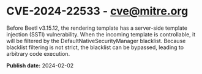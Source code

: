 # CVE-2024-22533 - cve@mitre.org

Before Beetl v3.15.12, the rendering template has a server-side template injection (SSTI) vulnerability. When the incoming template is controllable, it will be filtered by the DefaultNativeSecurityManager blacklist. Because blacklist filtering is not strict, the blacklist can be bypassed, leading to arbitrary code execution.

**Publish date:** 2024-02-02

